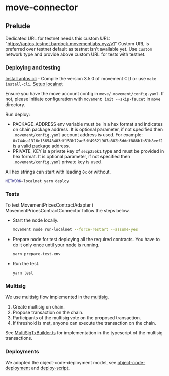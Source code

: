 # move-connector

## Prelude

Dedicated URL for testnet needs this custom URL: "https://aptos.testnet.bardock.movementlabs.xyz/v1"
Custom URL is preferred over testnet default as testnet isn't available yet.
Use `custom` network type and provide above custom URL for tests with testnet.

### Deploying and testing

[Install aptos cli](https://aptos.dev/en/build/cli) - Compile the version 3.5.0 of movement CLI or use `make install-cli`.
[Setup localnet](https://aptos.dev/en/build/cli/running-a-local-network)

Ensure you have the move account config in `move/.movement/config.yaml`.
If not, please initiate configuration with `movement init --skip-faucet` in `move` directory.

Run deploy:

- PACKAGE_ADDRESS env variable must be in a hex format and indicates on chain package address.
  It is optional parameter, if not specified then `.movement/config.yaml` account address is used.
  For example: `0x744ea1316e136548403df153b72ac5df49621907a882b5dddf886b1b51b8eef2` is a valid package address.
- PRIVATE_KEY is a private key of `secp256k1` type and must be provided in hex format.
  It is optional parameter, if not specified then `.movement/config.yaml` private key is used.

All hex strings can start with leading `0x` or without.

```sh
NETWORK=localnet yarn deploy
```

### Tests

To test MovementPricesContractAdapter i MovementPricesContractConnector follow the steps below.

* Start the node locally.

  ```sh
  movement node run-localnet --force-restart --assume-yes
  ```

* Prepare node for test deploying all the required contracts. You have to do it only once until your node is running.

  ```sh
  yarn prepare-test-env
  ```

* Run the test.

  ```sh
  yarn test
  ```

### Multisig

We use multisig flow implemented in the [multisig](https://github.com/movementlabsxyz/aptos-core/blob/movement/aptos-move/framework/aptos-framework/sources/multisig_account.move).

1. Create multisig on chain.
2. Propose transaction on the chain.
3. Participants of the multisig vote on the proposed transaction.
4. If threshold is met, anyone can execute the transaction on the chain.

See [MultiSigTxBuilder.ts](scripts/ledger/MultiSigTxBuilder.ts) for implementation in the typescript of the multisig transactions.

### Deployments

We adopted the object-code-deployment model, see [object-code-deployment](https://aptos.dev/en/build/smart-contracts/deployment) and [deploy-script](./scripts/deploy.ts).
